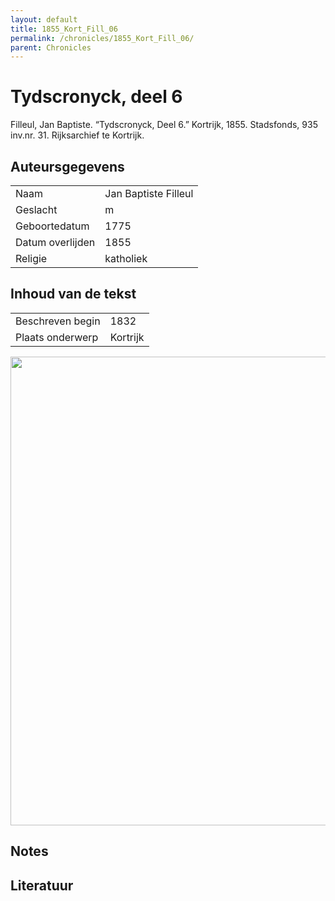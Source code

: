 ```yaml
---
layout: default
title: 1855_Kort_Fill_06
permalink: /chronicles/1855_Kort_Fill_06/
parent: Chronicles
--- 
```



# Tydscronyck, deel 6 

Filleul, Jan Baptiste. “Tydscronyck, Deel 6.” Kortrijk, 1855. Stadsfonds, 935 inv.nr. 31. Rijksarchief te Kortrijk. 

## Auteursgegevens 

| | | 
| --------------- | --------------- | 
| Naam | Jan Baptiste Filleul | 
| Geslacht | m | 
 | Geboortedatum | 1775 | 
| Datum overlijden | 1855 | 
| Religie | katholiek | 

## Inhoud van de tekst 

| | | 
| --------------- | --------------- | 
| Beschreven begin | 1832 | 
| Plaats onderwerp | Kortrijk | 

[<img src="..\..\barplots_chronicles\1855_Kort_Fill_06.jpg" width="750"/>](..\..\barplots_chronicles\1855_Kort_Fill_06.jpg) 

## Notes 

## Literatuur 

